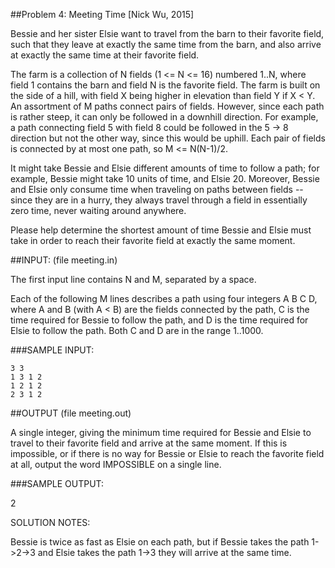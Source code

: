 ##Problem 4: Meeting Time [Nick Wu, 2015]

Bessie and her sister Elsie want to travel from the barn to their
favorite field, such that they leave at exactly the same time from the
barn, and also arrive at exactly the same time at their favorite
field.

The farm is a collection of N fields (1 <= N <= 16) numbered 1..N,
where field 1 contains the barn and field N is the favorite field.
The farm is built on the side of a hill, with field X being higher in
elevation than field Y if X < Y.  An assortment of M paths connect
pairs of fields.  However, since each path is rather steep, it can
only be followed in a downhill direction. For example, a path
connecting field 5 with field 8 could be followed in the 5 -> 8
direction but not the other way, since this would be uphill.  Each
pair of fields is connected by at most one path, so M <= N(N-1)/2.

It might take Bessie and Elsie different amounts of time to follow a
path; for example, Bessie might take 10 units of time, and Elsie 20.
Moreover, Bessie and Elsie only consume time when traveling on paths
between fields -- since they are in a hurry, they always travel
through a field in essentially zero time, never waiting around
anywhere.

Please help determine the shortest amount of time Bessie and Elsie
must take in order to reach their favorite field at exactly the same
moment.

##INPUT: (file meeting.in)

The first input line contains N and M, separated by a space.

Each of the following M lines describes a path using four integers A B
C D, where A and B (with A < B) are the fields connected by the path,
C is the time required for Bessie to follow the path, and D is the
time required for Elsie to follow the path.  Both C and D are in the
range 1..1000.

###SAMPLE INPUT:
```
3 3
1 3 1 2
1 2 1 2
2 3 1 2
```

##OUTPUT (file meeting.out)

A single integer, giving the minimum time required for Bessie and
Elsie to travel to their favorite field and arrive at the same moment.
If this is impossible, or if there is no way for Bessie or Elsie to reach
the favorite field at all, output the word IMPOSSIBLE on a single line.

###SAMPLE OUTPUT:

2

SOLUTION NOTES:

Bessie is twice as fast as Elsie on each path, but if Bessie takes the
path 1->2->3 and Elsie takes the path 1->3 they will arrive at the
same time.